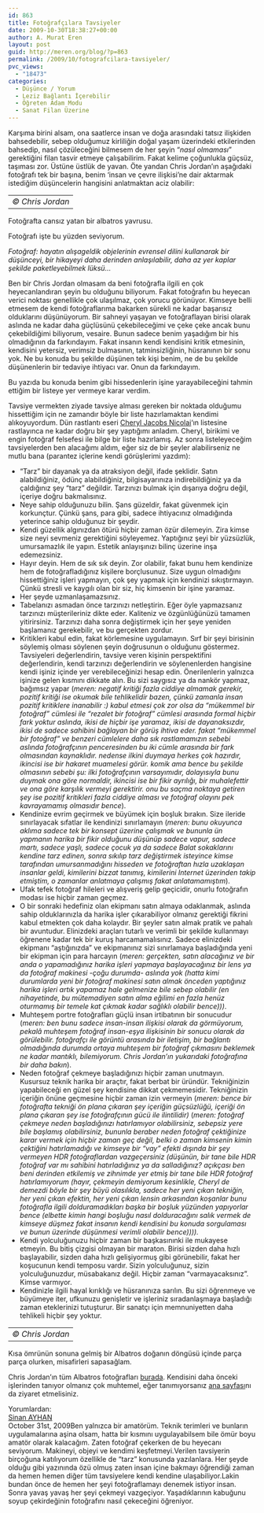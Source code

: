 ```yaml
---
id: 863
title: Fotoğrafçılara Tavsiyeler
date: 2009-10-30T18:38:27+00:00
author: A. Murat Eren
layout: post
guid: http://meren.org/blog/?p=863
permalink: /2009/10/fotografcilara-tavsiyeler/
pvc_views:
  - "18473"
categories:
  - Düşünce / Yorum
  - Leziz Bağlantı İçerebilir
  - Öğreten Adam Modu
  - Sanat Filan Üzerine
---
```

Karşıma birini alsam, ona saatlerce insan ve doğa arasındaki tatsız ilişkiden bahsedebilir, sebep olduğumuz kirliliğin doğal yaşam üzerindeki etkilerinden bahsedip, nasıl çözüleceğini bilmesem de her şeyin &#8220;_nasıl olmaması_&#8221; gerektiğini filan tasvir etmeye çalışabilirim. Fakat kelime çoğunlukla güçsüz, taşıması zor. Üstüne üstlük de yavan. Öte yandan Chris Jordan&#8217;ın aşağıdaki fotoğrafı tek bir başına, benim &#8216;insan ve çevre ilişkisi&#8217;ne dair aktarmak istediğim düşüncelerin hangisini anlatmaktan aciz olabilir:

<table width="100%" border="0">
  <tr>
    <td align="center">
      <img src="http://lh4.ggpht.com/_x7Afx6WcB1c/SupruhdHluI/AAAAAAAAGik/U7dzq4qtAjU/s800/chrisjordan.jpg" alt="" /><br /> <em>© Chris Jordan</em>
    </td>
  </tr>
</table>

Fotoğrafta cansız yatan bir albatros yavrusu.

Fotoğrafı işte bu yüzden seviyorum.

_Fotoğraf: hayatın alışageldik objelerinin evrensel dilini kullanarak bir düşünceyi, bir hikayeyi daha derinden anlaşılabilir, daha az yer kaplar şekilde paketleyebilmek lüksü&#8230;_

Ben bir Chris Jordan olmasam da beni fotoğrafla ilgili en çok heyecanlandıran şeyin bu olduğunu biliyorum. Fakat fotoğrafın bu heyecan verici noktası genellikle çok ulaşılmaz, çok yorucu görünüyor. Kimseye belli etmesem de kendi fotoğraflarıma bakarken sürekli ne kadar başarısız olduklarını düşünüyorum. Bir sahneyi yaşayan ve fotoğraflayan birisi olarak aslında ne kadar daha güçlüsünü çekebileceğimi ve çeke çeke ancak bunu çekebildiğimi biliyorum, vesaire. Bunun sadece benim yaşadığım bir his olmadığının da farkındayım. Fakat insanın kendi kendisini kritik etmesinin, kendisini yetersiz, verimsiz bulmasının, tatminsizliğinin, hüsranının bir sonu yok. Ne bu konuda bu şekilde düşünen tek kişi benim, ne de bu şekilde düşünenlerin bir tedaviye ihtiyacı var. Onun da farkındayım.

Bu yazıda bu konuda benim gibi hissedenlerin işine yarayabileceğini tahmin ettiğim bir listeye yer vermeye karar verdim.

Tavsiye vermekten ziyade tavsiye alması gereken bir noktada olduğumu hissettiğim için ne zamandır böyle bir liste hazırlamaktan kendimi alıkoyuyordum. Dün rastlantı eseri [Cheryl Jacobs Nicolai](http://photodino.wordpress.com/)&#8216;ın listesine rastlayınca ne kadar doğru bir şey yaptığımı anladım. Cheryl, birikimi ve engin fotoğraf felsefesi ile bilge bir liste hazırlamış. Az sonra listeleyeceğim tavsiyelerden ben alacağımı aldım, eğer siz de bir şeyler alabilirseniz ne mutlu bana (parantez içlerine kendi görüşlerimi yazdım):

  * &#8220;Tarz&#8221; bir dayanak ya da atraksiyon değil, ifade şeklidir. Satın alabildiğiniz, ödünç alabildiğiniz, bilgisayarınıza indirebildiğiniz ya da çaldığınız şey &#8220;tarz&#8221; değildir. Tarzınızı bulmak için dışarıya doğru değil, içeriye doğru bakmalısınız.
  * Neye sahip olduğunuzu bilin. Şans güzeldir, fakat güvenmek için korkunçtur. Çünkü şans, para gibi, sadece ihtiyacınız olmadığında yeterince sahip olduğunuz bir şeydir.
  * Kendi güzellik algınızdan ötürü hiçbir zaman özür dilemeyin. Zira kimse size neyi sevmeniz gerektiğini söyleyemez. Yaptığınız şeyi bir yüzsüzlük, umursamazlık ile yapın. Estetik anlayışınızı bilinç üzerine inşa edemezsiniz.
  * Hayır deyin. Hem de sık sık deyin. Zor olabilir, fakat bunu hem kendinize hem de fotoğrafladığınız kişilere borçlusunuz. Size uygun olmadığını hissettiğiniz işleri yapmayın, çok şey yapmak için kendinizi sıkıştırmayın. Çünkü stresli ve kaygılı olan bir siz, hiç kimsenin bir işine yaramaz.
  * Her şeyde uzmanlaşamazsınız.
  * Tabelanızı asmadan önce tarzınızı netleştirin. Eğer öyle yapmazsanız tarzınızı müşterileriniz dikte eder. Kaliteniz ve özgünlüğünüzü tamamen yitirirsiniz. Tarzınızı daha sonra değiştirmek için her şeye yeniden başlamanız gerekebilir, ve bu gerçekten zordur.
  * Kritikleri kabul edin, fakat körlemesine uygulamayın. Sırf bir şeyi birisinin söylemiş olması söylenen şeyin doğrusunun o olduğunu göstermez. Tavsiyeleri değerlendirin, tavsiye veren kişinin perspektifini değerlendirin, kendi tarzınızı değerlendirin ve söylenenlerden hangisine kendi işiniz içinde yer verebileceğinizi hesap edin. Önerilenlerin yalnızca işinize gelen kısmını dikkate alın. Bu sizi saygısız ya da nankör yapmaz, bağımsız yapar (_meren: negatif kritiği fazla ciddiye almamak gerekir, pozitif kritiği ise okumak bile tehlikelidir bazen, çünkü zamanla insan pozitif kritiklere inanabilir :) kabul etmesi çok zor olsa da &#8220;mükemmel bir fotoğraf&#8221; cümlesi ile &#8220;rezalet bir fotoğraf&#8221; cümlesi arasında formal hiçbir fark yoktur aslında, ikisi de hiçbir işe yaramaz, ikisi de dayanaksızdır, ikisi de sadece sahibini bağlayan bir görüş ihtiva eder. fakat &#8220;mükemmel bir fotoğraf&#8221; ve benzeri cümlelere daha sık rastlamamızın sebebi aslında fotoğrafçının penceresinden bu iki cümle arasında bir fark olmasından kaynaklıdır. nedense ilkini duymaya herkes çok hazırdır, ikincisi ise bir hakaret muamelesi görür. komik ama bence bu şekilde olmasının sebebi şu: ilki fotoğrafçının varsayımıdır, dolayısıyla bunu duymak ona göre normaldir, ikincisi ise bir fikir ayrılığı, bir muhalefettir ve ona göre karşılık vermeyi gerektirir. onu bu saçma noktaya getiren şey ise pozitif kritikleri fazla ciddiye alması ve fotoğraf olayını pek kavrayamamış olmasıdır bence_).
  * Kendinize evrim geçirmek ve büyümek için boşluk bırakın. Size ileride sınırlayacak sıfatlar ile kendinizi sınırlamayın (_meren: bunu okuyunca aklıma sadece tek bir konsept üzerine çalışmak ve bununla ün yapmanın harika bir fikir olduğunu düşünüp sadece vapur, sadece martı, sadece yaşlı, sadece çocuk ya da sadece Balat sokaklarını kendine tarz edinen, sonra sıkılıp tarz değiştirmek isteyince kimse tarafından umursanmadığını hisseden ve fotoğraftan hızla uzaklaşan insanlar geldi, kimilerini bizzat tanımış, kimilerini Internet üzerinden takip etmiştim, o zamanlar anlatmaya çalışmış fakat anlatamamıştım_).
  * Ufak tefek fotoğraf hileleri ve alışveriş gelip geçicidir, onurlu fotoğrafın modası ise hiçbir zaman geçmez.
  * O bir sonraki hedefiniz olan ekipmanı satın almaya odaklanmak, aslında sahip olduklarınızla da harika işler çıkarabiliyor olmanız gerektiği fikrini kabul etmekten çok daha kolaydır. Bir şeyler satın almak pratik ve pahalı bir avuntudur. Elinizdeki araçları tutarlı ve verimli bir şekilde kullanmayı öğrenene kadar tek bir kuruş harcamamalısınız. Sadece elinizdeki ekipmanı &#8220;aştığınızda&#8221; ve ekipmanınız sizi sınırlamaya başladığında yeni bir ekipman için para harcayın (_meren: gerçekten, satın alacağınız ve bir anda o yapamadığınız harika işleri yapmaya başlayacağınız bir lens ya da fotoğraf makinesi -çoğu durumda- aslında yok (hatta kimi durumlarda yeni bir fotoğraf makinesi satın almak önceden yaptığınız harika işleri artık yapamaz hale gelmenize bile sebep olabilir (en nihayetinde, bu mütemadiyen satın alma eğilimi en fazla henüz oturmamış bir temele kat çıkmak kadar sağlıklı olabilir bence)))_.
  * Muhteşem portre fotoğrafları güçlü insan irtibatının bir sonucudur (_meren: ben bunu sadece insan-insan ilişkisi olarak da görmüyorum, pekalâ muhteşem fotoğraf insan-eşya ilişkisinin bir sonucu olarak da görülebilir. fotoğrafçı ile görüntü arasında bir iletişim, bir bağlantı olmadığında durumda ortaya muhteşem bir fotoğraf çıkmasını beklemek ne kadar mantıklı, bilemiyorum. Chris Jordan&#8217;ın yukarıdaki fotoğrafına bir daha bakın_).
  * Neden fotoğraf çekmeye başladığınızı hiçbir zaman unutmayın. Kusursuz teknik harika bir araçtır, fakat berbat bir üründür. Tekniğinizin yapabileceği en güzel şey kendisine dikkat çekmemesidir. Tekniğinizin içeriğin önüne geçmesine hiçbir zaman izin vermeyin (_meren: bence bir fotoğrafta tekniği ön plana çıkaran şey içeriğin güçsüzlüğü, içeriği ön plana çıkaran şey ise fotoğrafçının gücü ile ilintilidir)_ (_meren: fotoğraf çekmeye neden başladığınızı hatırlamıyor olabilirsiniz, sebepsiz yere bile başlamış olabilirsiniz, bununla beraber neden fotoğraf çektiğinize karar vermek için hiçbir zaman geç değil, belki o zaman kimsenin kimin çektiğini hatırlamadığı ve kimseye bir &#8220;vay&#8221; efekti dışında bir şey vermeyen HDR fotoğraflardan vazgeçersiniz (düşünün, bir tane bile HDR fotoğraf var mı sahibini hatırladığınız ya da salladığınız? açıkçası ben beni derinden etkilemiş ve zihnimde yer etmiş_ _bir tane bile HDR fotoğraf hatırlamıyorum_  _(hayır, çekmeyin demiyorum kesinlikle, Cheryl de demezdi böyle bir şey büyü olasılıkla, sadece her yeni çıkan tekniğin, her yeni çıkan efektin, her yeni çıkan lensin arkasından koşanlar bunu fotoğrafla ilgili dolduramadıkları başka bir boşluk yüzünden yapıyorlar bence (elbette kimin hangi boşluğu nasıl dolduracağını salık vermek de kimseye düşmez fakat insanın kendi kendisini bu konuda sorgulaması ve bunun üzerinde düşünmesi verimli olabilir bence))))._
  * Kendi yolculuğunuzu hiçbir zaman bir başkasınınki ile mukayese etmeyin. Bu bitiş çizgisi olmayan bir maraton. Birisi sizden daha hızlı başlayabilir, sizden daha hızlı gelişiyormuş gibi görünebilir, fakat her koşucunun kendi temposu vardır. Sizin yolculuğunuz, sizin yolculuğunuzdur, müsabakanız değil. Hiçbir zaman &#8220;varmayacaksınız&#8221;. Kimse varmıyor.
  * Kendinizle ilgili hayal kırıklığı ve hüsranınıza sarılın. Bu sizi öğrenmeye ve büyümeye iter, ufkunuzu genişletir ve işleriniz sıradanlaşmaya başladığı zaman eteklerinizi tutuşturur. Bir sanatçı için memnuniyetten daha tehlikeli hiçbir şey yoktur.

<table width="100%" border="0">
  <tr>
    <td align="center">
      <img src="http://lh4.ggpht.com/_x7Afx6WcB1c/SusFYvCqBFI/AAAAAAAAGis/I2DJ9nrYi9Q/s800/chrisjordan2.jpg" alt="" /><br /> <em>© Chris Jordan</em>
    </td>
  </tr>
</table>

Kısa ömrünün sonuna gelmiş bir Albatros doğanın döngüsü içinde parça parça olurken, misafirleri sapasağlam.

Chris Jordan&#8217;ın tüm Albatros fotoğrafları [burada](http://www.chrisjordan.com/current_set2.php?id=11). Kendisini daha önceki işlerinden tanıyor olmanız çok muhtemel, eğer tanımıyorsanız [ana sayfası](http://www.chrisjordan.com/)nı da ziyaret etmelisiniz.

<div class="yorumlardan">
  Yorumlardan:
</div>

<div class="yildizliyorum">
  <a href="http://okunak.blogspot.com/">Sinan AYHAN</a><br /> October 31st, 2009Ben yalnızca bir amatörüm. Teknik terimleri ve bunların uygulamalarına aşina olsam, hatta bir kısmını uygulayabilsem bile ömür boyu amatör olarak kalacağım. Zaten fotoğraf çekerken de bu heyecanı seviyorum. Makineyi, objeyi ve kendimi keşfetmeyi.Verilen tavsiyerin birçoğuna katılıyorum özellikle de “tarz” konusunda yazılanlara. Her şeyde olduğu gibi yazınında özü olmuş zaten insan içine bakmayı öğrendiği zaman da hemen hemen diğer tüm tavsiyelere kendi kendine ulaşabiliyor.Lakin bundan önce de hemen her şeyi fotoğraflamayı denemek istiyor insan. Sonra yavaş yavaş her şeyi çekmeyi vazgeçiyor. Yaşadıklarının kabuğunu soyup çekirdeğinin fotoğrafını nasıl çekeceğini öğreniyor.</p>
</div>